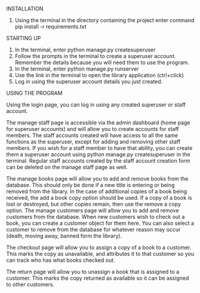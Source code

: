 INSTALLATION

1.	Using the terminal in the directory containing the project enter command pip install -r requirements.txt
   
STARTING UP

1.	In the terminal, enter python manage.py createsuperuser
2.	Follow the prompts in the terminal to create a superuser account. Remember the details because you will need them to use the program.
3.	In the terminal, enter python manage.py runserver
4.	Use the link in the terminal to open the library application (ctrl+click) 
5.	Log in using the superuser account details you just created.

USING THE PROGRAM

Using the login page, you can log in using any created superuser or staff account.

The manage staff page is accessible via the admin dashboard (home page for superuser accounts) and will allow you to create accounts for staff members. The staff accounts created will have access to all the same functions as the superuser, except for adding and removing other staff members. If you wish for a staff member to have that ability, you can create them a superuser account using python manage.py createsuperuser in the terminal. Regular staff accounts created by the staff account creation form can be deleted on the manage staff page as well.

The manage books page will allow you to add and remove books from the database. This should only be done if a new title is entering or being removed from the library. In the case of additional copies of a book being received, the add a book copy option should be used. If a copy of a book is lost or destroyed, but other copies remain, then use the remove a copy option. 
The manage customers page will allow you to add and remove customers from the database. When new customers wish to check out a book, you can create a customer object for them here. You can also select a customer to remove from the database for whatever reason may occur (death, moving away, banned form the library).

The checkout page will allow you to assign a copy of a book to a customer. This marks the copy as unavailable, and attributes it to that customer so you can track who has what books checked out.

The return page will allow you to unassign a book that is assigned to a customer. This marks the copy returned as available so it can be assigned to other customers. 

